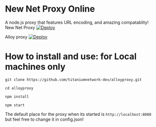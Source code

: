 # New Net Proxy Online 

A node.js proxy that features URL encoding, and amazing compatablity!
New Net Proxy
[![Deploy](https://www.herokucdn.com/deploy/button.svg)](https://heroku.com/deploy?template=https://github.com/VthexTech/New-Net-Proxy-/)

Alloy proxy
[![Deploy](https://www.herokucdn.com/deploy/button.svg)](https://heroku.com/deploy?template=https://github.com/titaniumnetwork-dev/alloyproxy/)

# How to install and use: for Local machines only

`git clone https://github.com/titaniumnetwork-dev/alloyproxy.git`

`cd alloyproxy`

`npm install`

`npm start`

The default place for the proxy when its started is `http://localhost:8080` but feel free to change it in config.json!



